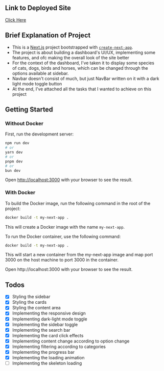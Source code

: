 ## Link to Deployed Site
[Click Here](https://vercel.com/col-asys-projects/dashboard-task-writix-ai)

## Brief Explanation of Project
- This is a [Next.js](https://nextjs.org/) project bootstrapped with [`create-next-app`](https://github.com/vercel/next.js/tree/canary/packages/create-next-app).
- The project is about building a dashboard's UI/UX, implementing some features, and ofc making the overall look of the site better
- For the context of the dashboard, I've taken it to display some species of cats, dogs, birds and horses, which can be changed through the options available at sidebar.
- Navbar doesn't consist of much, but just NavBar written on it with a dark light mode toggle button 
- At the end, I've attached all the tasks that I wanted to achieve on this project

## Getting Started

### Without Docker
First, run the development server:

```bash
npm run dev
# or
yarn dev
# or
pnpm dev
# or
bun dev
```

Open [http://localhost:3000](http://localhost:3000) with your browser to see the result.

### With Docker
To build the Docker image, run the following command in the root of the project:

```bash
docker build -t my-next-app .
```
This will create a Docker image with the name `my-next-app`.

To run the Docker container, use the following command:
```bash
docker build -t my-next-app .
```

This will start a new container from the my-next-app image and map port 3000 on the host machine to port 3000 in the container.

Open http://localhost:3000 with your browser to see the result.

## Todos
- [x] Styling the sidebar
- [x] Styling the cards
- [x] Styling the content area
- [x] Implementing the responsive design
- [x] Implementing dark-light mode toggle
- [x] Implementing the sidebar toggle
- [x] Implementing the search bar
- [x] Implementing the card click effects
- [x] Implementing content change according to option change
- [x] Implementing filtering according to categories
- [x] Implementing the progress bar
- [x] Implementing the loading animation
- [ ] Implementing the skeleton loading